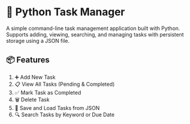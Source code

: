 # 📝 Python Task Manager

A simple command-line task management application built with Python.  
Supports adding, viewing, searching, and managing tasks with persistent storage using a JSON file.


## 📦 Features

1. ➕ Add New Task  
2. 📋 View All Tasks (Pending & Completed)  
3. ✅ Mark Task as Completed  
4. 🗑️ Delete Task  
5. 💾 Save and Load Tasks from JSON  
6. 🔍 Search Tasks by Keyword or Due Date
